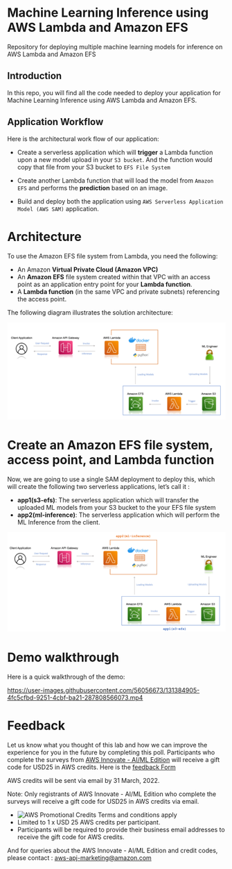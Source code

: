 # Machine Learning Inference using AWS Lambda and Amazon EFS
Repository for deploying multiple machine learning models for inference on AWS Lambda and Amazon EFS

## Introduction 

In this repo, you will find all the code needed to deploy your application for Machine Learning Inference using AWS Lambda and Amazon EFS. 

## Application Workflow 

Here is the architectural work flow of our application:

- Create a serverless application which will __trigger__ a Lambda function upon a new model upload in your `S3 bucket`. And the function would copy that file from your S3 bucket to `EFS File System`

- Create another Lambda function that will load the model from `Amazon EFS` and performs the __prediction__ based on an image.

- Build and deploy both the application using  `AWS Serverless Application Model (AWS SAM)` application.

# Architecture 

To use the Amazon EFS file system from Lambda, you need the following:

- An Amazon __Virtual Private Cloud (Amazon VPC)__
- An __Amazon EFS__ file system created within that VPC with an access point as an application entry point for your __Lambda function__.
- A __Lambda function__ (in the same VPC and private subnets) referencing the access point.

The following diagram illustrates the solution architecture:

![Architecture Diagram](img/img1.png)

# Create an Amazon EFS file system, access point, and Lambda function

Now, we are going to use a single SAM deployment to deploy this, which will create the following two serverless applications, let’s call it :

- __app1(s3-efs)__: The serverless application which will transfer the uploaded ML models from your S3 bucket to the your EFS file system
- __app2(ml-inference)__: The serverless application which will perform the ML Inference from the client. 

![Architecture Diagram](img/img2.png)

# Demo walkthrough

Here is a quick walkthrough of the demo:

https://user-images.githubusercontent.com/56056673/131384905-4fc5cfbd-9251-4cbf-ba21-287808566073.mp4

# Feedback 
Let us know what you thought of this lab and how we can improve the experience for you in the future by completing this poll. Participants who complete the surveys from [AWS Innovate - AI/ML Edition](https://aws.amazon.com/events/aws-innovate/machine-learning/) will receive a gift code for USD25 in AWS credits. Here is the [feedback Form](https://amazonmr.au1.qualtrics.com/jfe/form/SV_3fNc9oH4ql0guCq?Session=HAN6)

AWS credits will be sent via email by 31 March, 2022.
 
Note: Only registrants of AWS Innovate - AI/ML Edition who complete the surveys will receive a gift code for USD25 in AWS credits via email.

- ![AWS Promotional Credits Terms and conditions apply](https://aws.amazon.com/awscredits/)
- Limited to 1 x USD 25 AWS credits per participant.
- Participants will be required to provide their business email addresses to receive the gift code for AWS credits.

And for queries about the AWS Innovate - AI/ML Edition and credit codes, please contact : aws-apj-marketing@amazon.com
